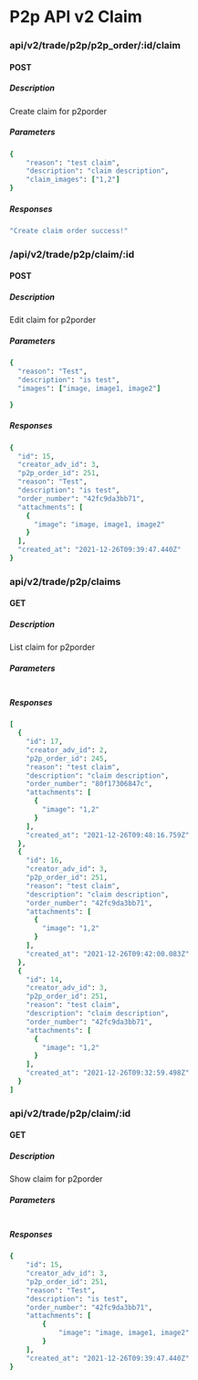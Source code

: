 # P2p API v2 Claim

### api/v2/trade/p2p/p2p_order/:id/claim

#### POST

##### Description

Create claim for p2porder

##### Parameters
```ruby
{
    "reason": "test claim",
    "description": "claim description",
    "claim_images": ["1,2"]
}
```

##### Responses

```ruby
"Create claim order success!"
```

### /api/v2/trade/p2p/claim/:id

#### POST

##### Description

Edit claim for p2porder

##### Parameters

```ruby
{
  "reason": "Test",
  "description": "is test",
  "images": ["image, image1, image2"]

}
```

##### Responses

```ruby
{
  "id": 15,
  "creator_adv_id": 3,
  "p2p_order_id": 251,
  "reason": "Test",
  "description": "is test",
  "order_number": "42fc9da3bb71",
  "attachments": [
    {
      "image": "image, image1, image2"
    }
  ],
  "created_at": "2021-12-26T09:39:47.440Z"
}
```

### api/v2/trade/p2p/claims

#### GET

##### Description

List claim for p2porder

##### Parameters

```ruby

```

##### Responses

```ruby
[
  {
    "id": 17,
    "creator_adv_id": 2,
    "p2p_order_id": 245,
    "reason": "test claim",
    "description": "claim description",
    "order_number": "80f17306847c",
    "attachments": [
      {
        "image": "1,2"
      }
    ],
    "created_at": "2021-12-26T09:48:16.759Z"
  },
  {
    "id": 16,
    "creator_adv_id": 3,
    "p2p_order_id": 251,
    "reason": "test claim",
    "description": "claim description",
    "order_number": "42fc9da3bb71",
    "attachments": [
      {
        "image": "1,2"
      }
    ],
    "created_at": "2021-12-26T09:42:00.083Z"
  },
  {
    "id": 14,
    "creator_adv_id": 3,
    "p2p_order_id": 251,
    "reason": "test claim",
    "description": "claim description",
    "order_number": "42fc9da3bb71",
    "attachments": [
      {
        "image": "1,2"
      }
    ],
    "created_at": "2021-12-26T09:32:59.498Z"
  }
]
```

### api/v2/trade/p2p/claim/:id

#### GET

##### Description

Show claim for p2porder

##### Parameters

```ruby

```

##### Responses

```ruby
{
    "id": 15,
    "creator_adv_id": 3,
    "p2p_order_id": 251,
    "reason": "Test",
    "description": "is test",
    "order_number": "42fc9da3bb71",
    "attachments": [
        {
            "image": "image, image1, image2"
        }
    ],
    "created_at": "2021-12-26T09:39:47.440Z"
}
```
